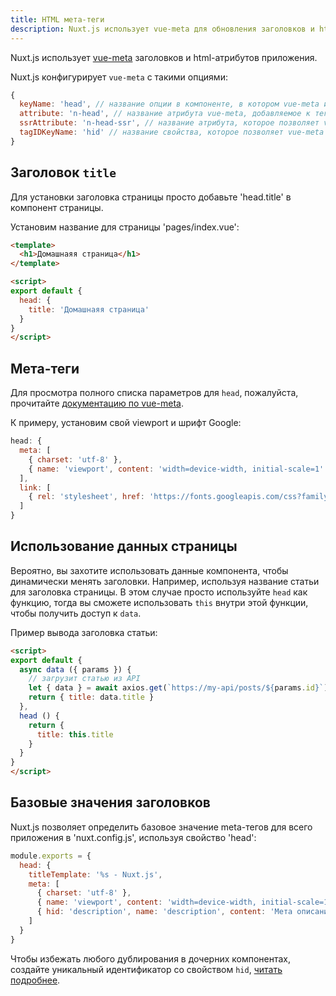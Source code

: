 ```yaml
---
title: HTML мета-теги
description: Nuxt.js использует vue-meta для обновления заголовков и html-атрибутов приложения.
---
```


Nuxt.js использует [vue-meta](https://github.com/nuxt/vue-meta) заголовков и html-атрибутов приложения.

Nuxt.js конфигурирует `vue-meta` с такими опциями:
```js
{
  keyName: 'head', // название опции в компоненте, в котором vue-meta ищет информацию для meta
  attribute: 'n-head', // название атрибута vue-meta, добавляемое к тегам, за которыми он наблюдает
  ssrAttribute: 'n-head-ssr', // название атрибута, которое позволяет vue-meta определить, что meta информация уже была установлена сервером
  tagIDKeyName: 'hid' // название свойства, которое позволяет vue-meta определить, перезаписать или добавить тег
}
```

## Заголовок `title`

Для установки заголовка страницы просто добавьте 'head.title' в компонент страницы.

Установим название для страницы 'pages/index.vue':

```html
<template>
  <h1>Домашнаяя страница</h1>
</template>

<script>
export default {
  head: {
    title: 'Домашнаяя страница'
  }
}
</script>
```

## Мета-теги

Для просмотра полного списка параметров для `head`, пожалуйста, прочитайте [документацию по vue-meta](https://vue-meta.nuxtjs.org/api/#metainfo-properties).

К примеру, установим свой viewport и шрифт Google:
```js
head: {
  meta: [
    { charset: 'utf-8' },
    { name: 'viewport', content: 'width=device-width, initial-scale=1' }
  ],
  link: [
    { rel: 'stylesheet', href: 'https://fonts.googleapis.com/css?family=Roboto' }
  ]
}
```

## Использование данных страницы

Вероятно, вы захотите использовать данные компонента, чтобы динамически менять заголовки. Например, используя название статьи для заголовка страницы. В этом случае просто используйте `head` как функцию, тогда вы сможете использовать `this` внутри этой функции, чтобы получить доступ к `data`.

Пример вывода заголовка статьи:
```html
<script>
export default {
  async data ({ params }) {
    // загрузит статью из API
    let { data } = await axios.get(`https://my-api/posts/${params.id}`)
    return { title: data.title }
  },
  head () {
    return {
      title: this.title
    }
  }
}
</script>
```

## Базовые значения заголовков
Nuxt.js позволяет определить базовое значение meta-тегов для всего приложения в 'nuxt.config.js', используя свойство 'head':

```js
module.exports = {
  head: {
    titleTemplate: '%s - Nuxt.js',
    meta: [
      { charset: 'utf-8' },
      { name: 'viewport', content: 'width=device-width, initial-scale=1' },
      { hid: 'description', name: 'description', content: 'Мета описание' }
    ]
  }
}
```

<div class="Alert">

Чтобы избежать любого дублирования в дочерних компонентах, создайте уникальный идентификатор со свойством `hid`, [читать подробнее](https://vue-meta.nuxtjs.org/api/#tagidkeyname).

</div>

